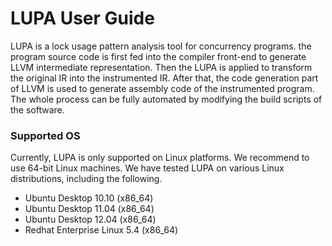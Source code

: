 LUPA User Guide
====

LUPA is a lock usage pattern analysis tool for concurrency programs. the program source code is first fed into the compiler front-end to generate LLVM intermediate representation. Then the LUPA is applied to transform the original IR into the instrumented IR. After that, the code generation part of LLVM is used to generate assembly code of the instrumented program. The whole process can be fully automated by modifying the build scripts of the software.

### Supported OS

Currently, LUPA is only supported on Linux platforms. We recommend to use 64-bit Linux machines. We have tested LUPA on various Linux distributions, including the following.

* Ubuntu Desktop 10.10 (x86\_64)
* Ubuntu Desktop 11.04 (x86\_64)
* Ubuntu Desktop 12.04 (x86\_64)
* Redhat Enterprise Linux 5.4 (x86\_64)

